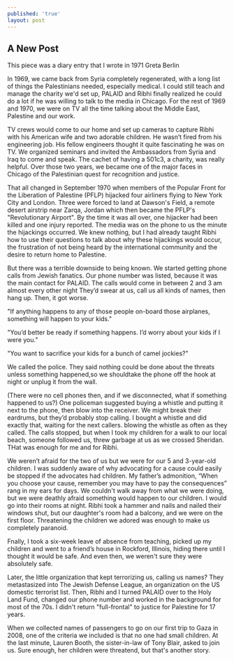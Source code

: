 ```yaml
---
published: 'true'
layout: post
---
```

## A New Post

This piece was a diary entry that I wrote in 1971
Greta Berlin

In 1969, we came back from Syria completely regenerated, with a long list of things the Palestinians needed, especially medical. I could still teach and manage the charity we'd set up, PALAID and Ribhi finally realized he could do a lot if he was willing to talk to the media in Chicago. For the rest of 1969 and 1970, we were on TV all the time talking about the Middle East, Palestine and our work. 
	
TV crews would come to our home and set up cameras to capture Ribhi with his American wife and two adorable children. He wasn’t fired from his engineering job. His fellow engineers thought it quite fascinating he was on TV. We organized seminars and invited the Ambassadors from Syria and Iraq to come and speak. The cachet of having a 501c3, a charity, was really helpful. Over those two years, we became one of the major faces in Chicago of the Palestinian quest for recognition and justice.
     
That all changed in September 1970 when members of the Popular Front for the Liberation of Palestine (PFLP) hijacked four airliners flying to New York City and London. Three were forced to land at Dawson's Field, a remote desert airstrip near Zarqa, Jordan which then became the PFLP's "Revolutionary Airport". By the time it was all over, one hijacker had been killed and one injury reported. The media was on the phone to us the minute the hijackings occurred. We knew nothing, but I had already taught Ribhi how to use their questions to talk about why these hijackings would occur, the frustration of not being heard by the international community and the desire to return home to Palestine.
     
But there was a terrible downside to being known. We started getting phone calls from Jewish fanatics. Our phone number was listed, because it was the main contact for PALAID. The calls would come in between 2 and 3 am almost every other night They’d swear at us, call us all kinds of names, then hang up. Then, it got worse.
     
"If anything happens to any of those people on-board those airplanes, something will happen to your kids."
     
"You’d better be ready if something happens.  I’d worry about your kids if I were you."
     
"You want to sacrifice your kids for a bunch of camel jockies?"
     
We called the police.  They said nothing could be done about the threats unless something happened,so we shouldtake the phone off the hook at night or unplug it from the wall.
     
(There were no cell phones then, and if we disconnected, what if something happened to us?) One policeman suggested buying a whistle and putting it next to the phone, then blow into the receiver. We might break their eardrums, but they’d probably stop calling.  I bought a whistle and did exactly that, waiting for the next callers. blowing the whistle as often as they called. The calls stopped, but when I took my children for a walk to our local beach, someone followed us, threw garbage at us as we crossed Sheridan. THat was enough for me and for Ribhi. 
     
We weren’t afraid for the two of us but we were for our 5 and 3-year-old children. I was suddenly aware of why advocating for a cause could easily be stopped if the advocates had children. My father’s admonition, “When you choose your cause, remember you may have to pay the consequences” rang in my ears for days. We couldn't walk away from what we were doing, but we were deathly afraid something would happen to our children. I would go into their rooms at night. Ribhi took a hammer and nails and nailed their windows shut, but our daughter's room had a balcony, and we were on the first floor. Threatening the children we adored was enough to make us completely paranoid. 
	
Fnally, I took a six-week leave of absence from teaching, picked up my children and went to a friend’s house in Rockford, Illinois, hiding there until I thought it would be safe. And even then, we weren't sure they were absolutely safe. 
     
Later, the little organization that kept terrorizing us, calling us names? They metastasized into The Jewish Defense League, an organization on the US domestic terrorist list. Then, Ribhi and I turned PALAID over to the Holy Land Fund, changed our phone number and worked in the background for most of the 70s. I didn't return "full-frontal" to justice for Palestine for 17 years.

When we collected names of passengers to go on our first trip to Gaza in 2008, one of the criteria we included is that no one had small children. At the last minute, Lauren Booth, the sister-in-law of Tony Blair, asked to join us. Sure enough, her children were threatend, but that's another story.
